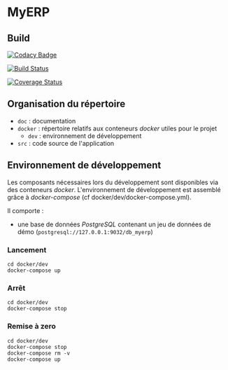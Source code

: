 # MyERP

## Build

[![Codacy Badge](https://api.codacy.com/project/badge/Grade/16f296c3c8ef44cf910693190f4fc373)](https://app.codacy.com/app/Vawi/Projet_9?utm_source=github.com&utm_medium=referral&utm_content=Vawi/Projet_9&utm_campaign=Badge_Grade_Dashboard)

[![Build Status](https://travis-ci.org/Vawi/Projet_9.svg?branch=master)](https://travis-ci.org/Vawi/Projet_9)

[![Coverage Status](https://coveralls.io/repos/github/Vawi/Projet_9/badge.svg?branch=master)](https://coveralls.io/github/Vawi/Projet_9?branch=master)


## Organisation du répertoire

*   `doc` : documentation
*   `docker` : répertoire relatifs aux conteneurs _docker_ utiles pour le projet
    *   `dev` : environnement de développement
*   `src` : code source de l'application


## Environnement de développement

Les composants nécessaires lors du développement sont disponibles via des conteneurs _docker_.
L'environnement de développement est assemblé grâce à _docker-compose_
(cf docker/dev/docker-compose.yml).

Il comporte :

*   une base de données _PostgreSQL_ contenant un jeu de données de démo (`postgresql://127.0.0.1:9032/db_myerp`)



### Lancement

    cd docker/dev
    docker-compose up


### Arrêt

    cd docker/dev
    docker-compose stop


### Remise à zero

    cd docker/dev
    docker-compose stop
    docker-compose rm -v
    docker-compose up
